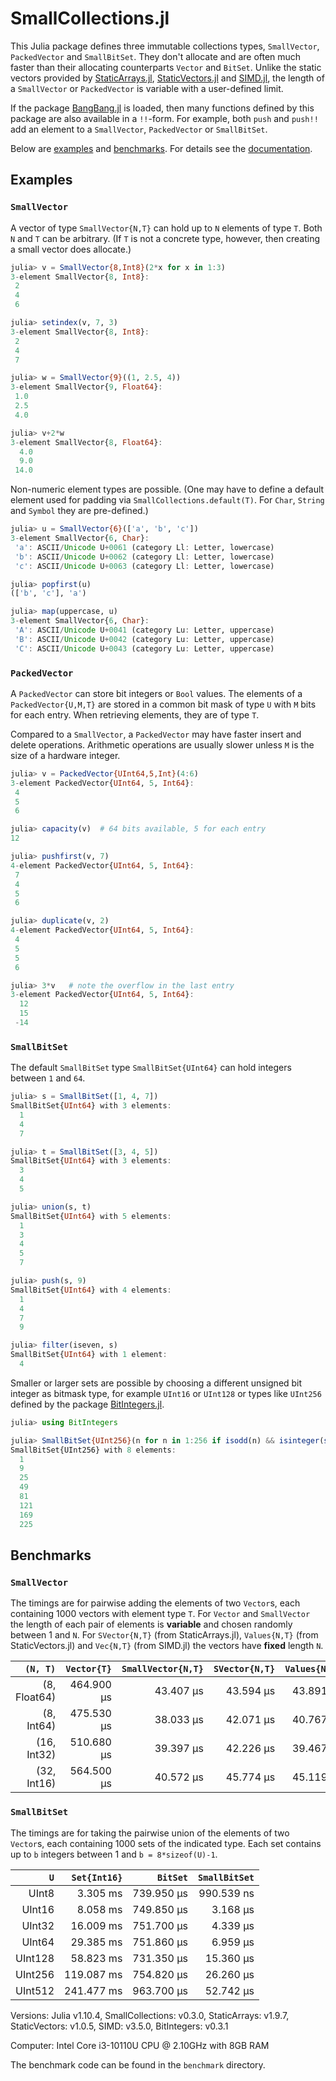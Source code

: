 # SmallCollections.jl

This Julia package defines three immutable collections types, `SmallVector`,
`PackedVector` and `SmallBitSet`. They don't allocate and are often much faster
than their allocating counterparts `Vector` and `BitSet`. Unlike the static vectors
provided by [StaticArrays.jl](https://github.com/JuliaArrays/StaticArrays.jl),
[StaticVectors.jl](https://github.com/chakravala/StaticVectors.jl) and
[SIMD.jl](https://github.com/eschnett/SIMD.jl),
the length of a `SmallVector` or `PackedVector` is variable with a user-defined limit.

If the package [BangBang.jl](https://github.com/JuliaFolds2/BangBang.jl)
is loaded, then many functions defined by this package are also available
in a `!!`-form. For example, both `push` and `push!!` add an element
to a `SmallVector`, `PackedVector` or `SmallBitSet`.

Below are [examples](#examples) and [benchmarks](#benchmarks). For details see
the [documentation](https://matthias314.github.io/SmallCollections.jl/stable/).

## Examples

### `SmallVector`

A vector of type `SmallVector{N,T}` can hold up to `N` elements of type `T`.
Both `N` and `T` can be arbitrary. (If `T` is not a concrete type, however,
then creating a small vector does allocate.)
```julia
julia> v = SmallVector{8,Int8}(2*x for x in 1:3)
3-element SmallVector{8, Int8}:
 2
 4
 6

julia> setindex(v, 7, 3)
3-element SmallVector{8, Int8}:
 2
 4
 7

julia> w = SmallVector{9}((1, 2.5, 4))
3-element SmallVector{9, Float64}:
 1.0
 2.5
 4.0

julia> v+2*w
3-element SmallVector{8, Float64}:
  4.0
  9.0
 14.0
```
Non-numeric element types are possible. (One may have to define
a default element used for padding via `SmallCollections.default(T)`.
For `Char`, `String` and `Symbol` they are pre-defined.)
```julia
julia> u = SmallVector{6}(['a', 'b', 'c'])
3-element SmallVector{6, Char}:
 'a': ASCII/Unicode U+0061 (category Ll: Letter, lowercase)
 'b': ASCII/Unicode U+0062 (category Ll: Letter, lowercase)
 'c': ASCII/Unicode U+0063 (category Ll: Letter, lowercase)

julia> popfirst(u)
(['b', 'c'], 'a')

julia> map(uppercase, u)
3-element SmallVector{6, Char}:
 'A': ASCII/Unicode U+0041 (category Lu: Letter, uppercase)
 'B': ASCII/Unicode U+0042 (category Lu: Letter, uppercase)
 'C': ASCII/Unicode U+0043 (category Lu: Letter, uppercase)
```

### `PackedVector`

A `PackedVector` can store bit integers or `Bool` values.
The elements of a `PackedVector{U,M,T}` are stored in a common bit mask of type `U`
with `M` bits for each entry. When retrieving elements, they are of type `T`.

Compared to a `SmallVector`, a `PackedVector` may have faster insert and delete operations.
Arithmetic operations are usually slower unless `M` is the size of a hardware integer.
```julia
julia> v = PackedVector{UInt64,5,Int}(4:6)
3-element PackedVector{UInt64, 5, Int64}:
 4
 5
 6

julia> capacity(v)  # 64 bits available, 5 for each entry
12

julia> pushfirst(v, 7)
4-element PackedVector{UInt64, 5, Int64}:
 7
 4
 5
 6

julia> duplicate(v, 2)
4-element PackedVector{UInt64, 5, Int64}:
 4
 5
 5
 6

julia> 3*v   # note the overflow in the last entry
3-element PackedVector{UInt64, 5, Int64}:
  12
  15
 -14
```

### `SmallBitSet`

The default `SmallBitSet` type `SmallBitSet{UInt64}` can hold integers
between `1` and `64`.
```julia
julia> s = SmallBitSet([1, 4, 7])
SmallBitSet{UInt64} with 3 elements:
  1
  4
  7

julia> t = SmallBitSet([3, 4, 5])
SmallBitSet{UInt64} with 3 elements:
  3
  4
  5

julia> union(s, t)
SmallBitSet{UInt64} with 5 elements:
  1
  3
  4
  5
  7

julia> push(s, 9)
SmallBitSet{UInt64} with 4 elements:
  1
  4
  7
  9

julia> filter(iseven, s)
SmallBitSet{UInt64} with 1 element:
  4
```
Smaller or larger sets are possible by choosing a different unsigned bit integer
as bitmask type, for example `UInt16` or `UInt128` or types like `UInt256` defined
by the package [BitIntegers.jl](https://github.com/rfourquet/BitIntegers.jl).
```julia
julia> using BitIntegers

julia> SmallBitSet{UInt256}(n for n in 1:256 if isodd(n) && isinteger(sqrt(n)))
SmallBitSet{UInt256} with 8 elements:
  1
  9
  25
  49
  81
  121
  169
  225
```

## Benchmarks

### `SmallVector`

The timings are for pairwise adding the elements of two `Vector`s,
each containing 1000 vectors with element type `T`.
For `Vector` and `SmallVector` the length of each pair of elements is **variable** and
chosen randomly between 1 and `N`. For `SVector{N,T}` (from StaticArrays.jl),
`Values{N,T}` (from StaticVectors.jl) and `Vec{N,T}` (from SIMD.jl) the vectors have
**fixed** length `N`.

| `(N, T)` | `Vector{T}` | `SmallVector{N,T}` | `SVector{N,T}` | `Values{N,T}` | `Vec{N,T}` |
| ---: | ---: | ---: | ---: | ---: | ---: |
| (8, Float64) | 464.900 μs | 43.407 μs | 43.594 μs | 43.891 μs | 45.617 μs |
| (8, Int64) | 475.530 μs | 38.033 μs | 42.071 μs | 40.767 μs | 41.646 μs |
| (16, Int32) | 510.680 μs | 39.397 μs | 42.226 μs | 39.467 μs | 43.737 μs |
| (32, Int16) | 564.500 μs | 40.572 μs | 45.774 μs | 45.119 μs | 44.704 μs |

### `SmallBitSet`

The timings are for taking the pairwise union of the elements of two `Vector`s,
each containing 1000 sets of the indicated type.
Each set contains up to `b` integers between 1 and `b = 8*sizeof(U)-1`.

| `U` | `Set{Int16}` | `BitSet` | `SmallBitSet` |
| ---: | ---: | ---: | ---: |
| UInt8 | 3.305 ms | 739.950 μs | 990.539 ns |
| UInt16 | 8.058 ms | 749.850 μs | 3.168 μs |
| UInt32 | 16.009 ms | 751.700 μs | 4.339 μs |
| UInt64 | 29.385 ms | 751.860 μs | 6.959 μs |
| UInt128 | 58.823 ms | 731.350 μs | 15.360 μs |
| UInt256 | 119.087 ms | 754.820 μs | 26.260 μs |
| UInt512 | 241.477 ms | 963.700 μs | 52.742 μs |

Versions: Julia v1.10.4,
SmallCollections: v0.3.0,
StaticArrays: v1.9.7,
StaticVectors: v1.0.5,
SIMD: v3.5.0,
BitIntegers: v0.3.1

Computer: Intel Core i3-10110U CPU @ 2.10GHz with 8GB RAM

The benchmark code can be found in the `benchmark` directory.
